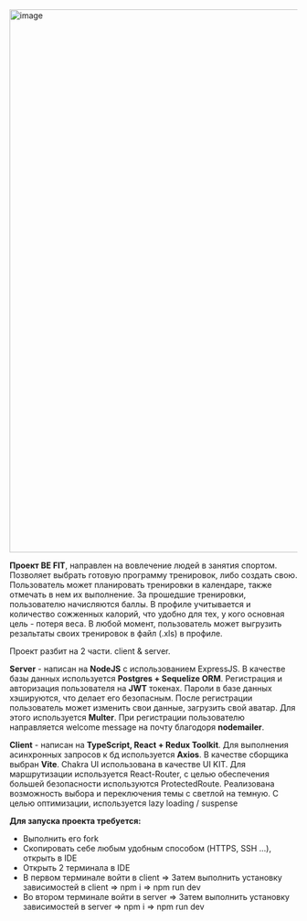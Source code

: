 <img width="1915" height="950" alt="image" src="https://github.com/user-attachments/assets/8e8b347a-55b2-44dd-b6e7-56152a635de4" />


<strong>Проект BE FIT</strong>, направлен на вовлечение людей в занятия спортом.
Позволяет выбрать готовую программу тренировок, либо создать свою.
Пользователь может планировать тренировки в календаре, также отмечать в нем их выполнение.
За прошедшие тренировки, пользователю начисляются баллы. В профиле учитывается и количество сожженных калорий, что удобно для тех, у кого основная цель - потеря веса.
В любой момент, пользователь может выгрузить резальтаты своих тренировок в файл (.xls) в профиле.

Проект разбит на 2 части.
client & server.

<strong>Server</strong> - написан на <strong>NodeJS</strong> с использованием ExpressJS. В качестве базы данных используется <strong>Postgres + Sequelize ORM</strong>. 
Регистрация и авторизация пользователя на <strong>JWT</strong> токенах. Пароли в базе данных хэшируются, что делает его безопасным.
После регистрации пользователь может изменить свои данные, загрузить свой аватар. Для этого используется <strong>Multer</strong>.
При регистрации пользователю направляется welcome message на почту благодоря <strong>nodemailer</strong>.
<br/>

<strong>Client</strong> -  написан на <strong>TypeScript, React + Redux Toolkit</strong>. Для выполнения асинхронных запросов к бд используется <strong>Axios</strong>.
В качестве сборщика выбран <strong>Vite</strong>. Chakra UI использована в качестве UI KIT. 
Для маршрутизации используется React-Router, с целью обеспечения большей безопасности используются ProtectedRoute.
Реализована возможность выбора и переключения темы с светлой на темную.
С целью оптимизации, используется lazy loading / suspense
 
   <strong> Для запуска проекта требуется:</strong>
  
<ul>
  <li>Выполнить его fork</li> 
  <li>Скопировать себе любым удобным способом (HTTPS, SSH ...), открыть в IDE</li> 
  <li>Открыть 2 терминала в IDE</li>
  <li>В первом терминале войти в client => Затем выполнить установку зависимостей в client => npm i => npm run dev </li>
  <li>Во втором терминале войти в server => Затем выполнить установку зависимостей в server => npm i => npm run dev  </li>
</ul>
 
 

